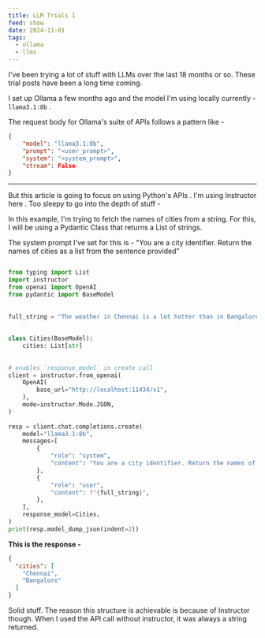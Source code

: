```yaml
---
title: LLM Trials 1
feed: show
date: 2024-11-01
tags:
  - ollama
  - llms
---
```

I've been trying a lot of stuff with LLMs over the last 18 months or so. These trial posts have been a long time coming. 

I set up Ollama a few months ago and the model I'm using locally currently - `llama3.1:8b` .

The request body for Ollama's suite of APIs follows a pattern like - 

```json
{  
    "model": "llama3.1:8b",  
    "prompt": "<user_prompt>",  
    "system": "<system_prompt>",  
    "stream": False
}
```


---

But this article is going to focus on using Python's APIs . I'm using Instructor here . Too sleepy to go into the depth of stuff - 

In this example, I'm trying to fetch the names of cities from a string. 
For this, I will be using a Pydantic Class that returns a List of strings. 

The system prompt I've set for this is - "You are a city identifier. Return the names of cities as a list from the sentence provided"

```python

from typing import List  
import instructor  
from openai import OpenAI  
from pydantic import BaseModel  
  
  
full_string = "The weather in Chennai is a lot hotter than in Bangalore."  
  
  
class Cities(BaseModel):  
    cities: List[str]  
  
  
# enables `response_model` in create call  
client = instructor.from_openai(  
    OpenAI(  
        base_url="http://localhost:11434/v1",  
    ),  
    mode=instructor.Mode.JSON,  
)  
  
resp = client.chat.completions.create(  
    model="llama3.1:8b",  
    messages=[  
        {  
            "role": "system",  
            "content": "You are a city identifier. Return the names of cities from the sentence provided.",  
        },  
        {  
            "role": "user",  
            "content": f"{full_string}",  
        },  
    ],  
    response_model=Cities,  
)  
print(resp.model_dump_json(indent=2))

```


**This is the response -** 

```json
{
  "cities": [
    "Chennai",
    "Bangalore"
  ]
}
```

Solid stuff. The reason this structure is achievable is because of Instructor though. When I used the API call without instructor, it was always a string returned. 